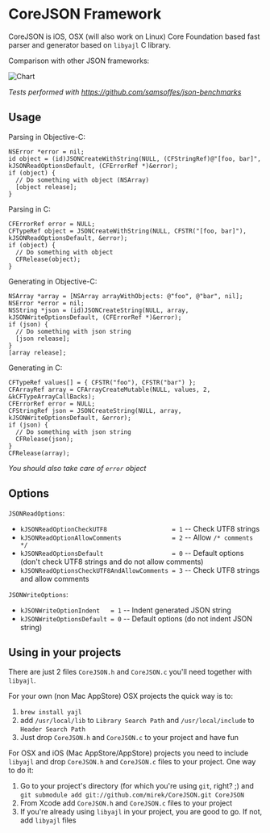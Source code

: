 # CoreJSON Framework

CoreJSON is iOS, OSX (will also work on Linux) Core Foundation based fast parser and generator based on `libyajl` C library.

Comparison with other JSON frameworks:

![Chart](http://chart.apis.google.com/chart?chf=bg,s,67676700&chxl=1:|TouchJSON|JSON+Framework|YAJL|Apple+JSON|CoreJSON|JSONKit&chxr=0,0,60&chxt=x,y&chbh=a&chs=300x165&cht=bhg&chco=94AAC8&chds=0,237.904&chd=t:46.582,63.192,128.143,129.231,154.504,237.904&chtt=1+Iteration%2C+iPhone+4+iOS+4.2.1)

_Tests performed with https://github.com/samsoffes/json-benchmarks_

## Usage

Parsing in Objective-C:

    NSError *error = nil;
    id object = (id)JSONCreateWithString(NULL, (CFStringRef)@"[foo, bar]", kJSONReadOptionsDefault, (CFErrorRef *)&error);
    if (object) {
      // Do something with object (NSArray)
      [object release];
    }

Parsing in C:

    CFErrorRef error = NULL;
    CFTypeRef object = JSONCreateWithString(NULL, CFSTR("[foo, bar]"), kJSONReadOptionsDefault, &error);
    if (object) {
      // Do something with object
      CFRelease(object);
    }

Generating in Objective-C:

    NSArray *array = [NSArray arrayWithObjects: @"foo", @"bar", nil];
    NSError *error = nil;
    NSString *json = (id)JSONCreateString(NULL, array, kJSONWriteOptionsDefault, (CFErrorRef *)&error);
    if (json) {
      // Do something with json string
      [json release];
    }
    [array release];

Generating in C:

    CFTypeRef values[] = { CFSTR("foo"), CFSTR("bar") };
    CFArrayRef array = CFArrayCreateMutable(NULL, values, 2, &kCFTypeArrayCallBacks);
    CFErrorRef error = NULL;
    CFStringRef json = JSONCreateString(NULL, array, kJSONWriteOptionsDefault, &error);
    if (json) {
      // Do something with json string
      CFRelease(json);
    }
    CFRelease(array);
    
_You should also take care of `error` object_

## Options

`JSONReadOptions`:

* `kJSONReadOptionCheckUTF8                  = 1` -- Check UTF8 strings
* `kJSONReadOptionAllowComments              = 2` -- Allow `/* comments */`
* `kJSONReadOptionsDefault                   = 0` -- Default options (don't check UTF8 strings and do not allow comments)
* `kJSONReadOptionsCheckUTF8AndAllowComments = 3` -- Check UTF8 strings and allow comments

`JSONWriteOptions`:

* `kJSONWriteOptionIndent   = 1` -- Indent generated JSON string
* `kJSONWriteOptionsDefault = 0` -- Default options (do not indent JSON string)

## Using in your projects

There are just 2 files `CoreJSON.h` and `CoreJSON.c` you'll need together with `libyajl`.

For your own (non Mac AppStore) OSX projects the quick way is to:

1. `brew install yajl`
2. add `/usr/local/lib` to `Library Search Path` and `/usr/local/include` to `Header Search Path`
3. Just drop `CoreJSON.h` and `CoreJSON.c` to your project and have fun

For OSX and iOS (Mac AppStore/AppStore) projects you need to include `libyajl` and drop `CoreJSON.h` and `CoreJSON.c` files to your project.
One way to do it:

1. Go to your project's directory (for which you're using `git`, right? ;) and `git submodule add git://github.com/mirek/CoreJSON.git CoreJSON`
2. From Xcode add `CoreJSON.h` and `CoreJSON.c` files to your project
3. If you're already using `libyajl` in your project, you are good to go. If not, add `libyajl` files
